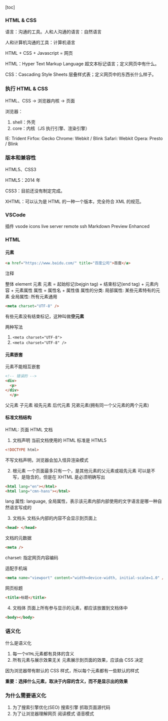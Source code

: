 [toc]

### HTML & CSS

语言：沟通的工具。人和人沟通的语言：自然语言

人和计算机沟通的工具：计算机语言

HTML + CSS + Javascript = 网页

HTML：Hyper Text Markup Language 超文本标记语言；定义网页中有什么。

CSS：Cascading Style Sheets 层叠样式表；定义网页中的东西长什么样子。

### 执行 HTML & CSS

HTML、CSS -> 浏览器内核 -> 页面

浏览器：

1. shell：外壳
2. core：内核（JS 执行引擎、渲染引擎）

IE: Trident
Firfox: Gecko
Chrome: Webkit / Blink
Safari: Webkit
Opera: Presto / Blink

### 版本和兼容性

HTML5、CSS3

HTML5：2014 年

CSS3：目前还没有制定完成。

XHTML：可以认为是 HTML 的一种一个版本，完全符合 XML 的规范。

### VSCode

插件
vsode icons
live server
remote ssh
Markdown Preview Enhanced

### HTML

#### 元素

```html
<a href="https://www.baidu.com/" title="百度公司">百度</a>
```

<!-- 超链接 -->  注释

整体 element 元素
元素 = 起始标记(bejgin tag) + 结束标记(end tag) + 元素内容 + 元素属性
属性 = 属性名 + 属性值
属性的分类:
局部属性: 某些元素特有的元素
全局属性: 所有元素通用

```html
<meta charset="UTF-8" />
```

有些元素没有结束标记，这种叫做**空元素**

两种写法

1. `<meta charset="UTF-8">`
2. `<meta charset="UTF-8" />`

#### 元素嵌套

元素不能相互嵌套

```html
<!-- 错误的 -->
<div>
  <p>
</div>
  </p>
```

父元素 子元素 祖先元素 后代元素 兄弟元素(拥有同一个父元素的两个元素)

#### 标准文档结构

HTML: 页面 HTML 文档

1. 文档声明
   当前文档使用的 HTML 标准是 HTML5

```html
<!DOCTYPE html>
```

不写文档声明，浏览器会加入怪异渲染模式

2. 根元素
   一个页面最多只有一个，是其他元素的父元素或祖先元素
   可以是不写，是隐含的，但是在 XHTML 是必须明确写出

```html
<html lang="en"></html>
<html lang="cmn-hans"></html>
```

lang 属性: language, 全局属性，表示该元素内部内部使用的文字语言是哪一种自然语言写成的

3. 文档头
   文档头内部的内容不会显示到页面上

```html
<head> </head>
```

文档的元数据

```html
<meta />
```

charset: 指定网页内容编码

适配手机端

```html
<meta name="viewport" content="width=device-width, initial-scale=1.0" />
```

网页标题

```html
<title>标题</title>
```

4. 文档体
   页面上所有参与显示的元素，都应该放置到文档体中

```html
<body></body>
```

### 语义化

什么是语义化

1. 每一个`HTML`元素都有具体的含义
2. 所有元素与展示效果无关
   元素展示到页面的效果，应该由 CSS 决定

因为浏览器带有默认的 CSS 样式，所以每个元素都有一些默认的样式

**重要：选择什么元素，取决于内容的含义，而不是显示出的效果**

### 为什么需要语义化
1. 为了搜索引擎优化(SEO)
   搜索引擎  抓取页面源代码
2. 为了让浏览器理解网页
   阅读模式 语音模式